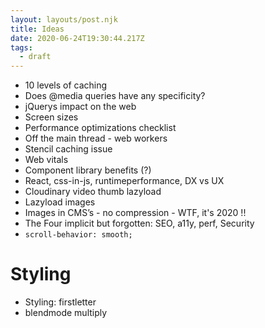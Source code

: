 ```yaml
---
layout: layouts/post.njk
title: Ideas
date: 2020-06-24T19:30:44.217Z
tags:
  - draft
---
```

* 10 levels of caching
* Does @media queries have any specificity?
* jQuerys impact on the web
* Screen sizes
* Performance optimizations checklist
* Off the main thread - web workers
* Stencil caching issue
* Web vitals
* Component library benefits (?)
* React, css-in-js, runtimeperformance, DX vs UX
* Cloudinary video thumb lazyload
* Lazyload images
* Images in CMS’s - no compression - WTF, it's 2020 !!
* The Four implicit but forgotten: SEO, a11y, perf, Security 
* `scroll-behavior: smooth;`


# Styling
* Styling: firstletter
* blendmode multiply
